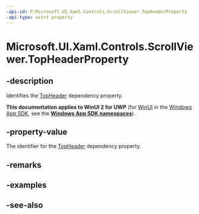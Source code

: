 ```yaml
---
-api-id: P:Microsoft.UI.Xaml.Controls.ScrollViewer.TopHeaderProperty
-api-type: winrt property
---
```


<!-- Property syntax
public Windows.UI.Xaml.DependencyProperty TopHeaderProperty { get; }
-->

# Microsoft.UI.Xaml.Controls.ScrollViewer.TopHeaderProperty

## -description
Identifies the [TopHeader](scrollviewer_topheader.md) dependency property.

**This documentation applies to WinUI 2 for UWP** (for [WinUI](/windows/apps/winui/winui3/) in the [Windows App SDK](/windows/apps/windows-app-sdk/), see the **[Windows App SDK namespaces](/windows/windows-app-sdk/api/winrt/)**).

## -property-value
The identifier for the [TopHeader](scrollviewer_topheader.md) dependency property.

## -remarks

## -examples

## -see-also

